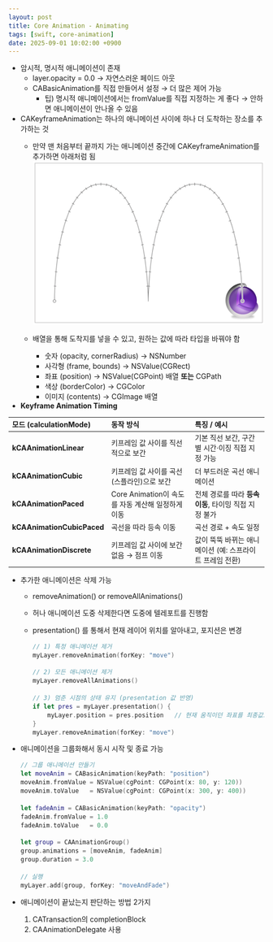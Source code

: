 ```yaml
---
layout: post
title: Core Animation - Animating
tags: [swift, core-animation]
date: 2025-09-01 10:02:00 +0900
---
```


- 암시적, 명시적 애니메이션이 존재
    - layer.opacity = 0.0 → 자연스러운 페이드 아웃
    - CABasicAnimation를 직접 만들어서 설정 → 더 많은 제어 가능
        - 팁) 명시적 애니메이션에서는 fromValue를 직접 지정하는 게 좋다 → 안하면 애니메이션이 안나올 수 있음
- CAKeyframeAnimation는 하나의 애니메이션 사이에 하나 더 도착하는 장소를 추가하는 것
    - 만약 맨 처음부터 끝까지 가는 애니메이션 중간에 CAKeyframeAnimation를 추가하면 아래처럼 됨
        ![image.png](/assets/images/coreanimation/core-4.png)
        
    - 배열을 통해 도착지를 넣을 수 있고, 원하는 값에 따라 타입을 바꿔야 함
        - 숫자 (opacity, cornerRadius) → NSNumber
        - 사각형 (frame, bounds) → NSValue(CGRect)
        - 좌표 (position) → NSValue(CGPoint) 배열 **또는** CGPath
        - 색상 (borderColor) → CGColor
        - 이미지 (contents) → CGImage 배열
- **Keyframe Animation Timing**

| **모드 (calculationMode)** | **동작 방식** | **특징 / 예시** |
| :-- | :-- | :-- |
| **kCAAnimationLinear** | 키프레임 값 사이를 직선적으로 보간 | 기본 직선 보간, 구간별 시간·이징 직접 지정 가능 |
| **kCAAnimationCubic** | 키프레임 값 사이를 곡선(스플라인)으로 보간 | 더 부드러운 곡선 애니메이션 |
| **kCAAnimationPaced** | Core Animation이 속도를 자동 계산해 일정하게 이동 | 전체 경로를 따라 **등속 이동**, 타이밍 직접 지정 불가 |
| **kCAAnimationCubicPaced** | 곡선을 따라 등속 이동 | 곡선 경로 + 속도 일정 |
| **kCAAnimationDiscrete** | 키프레임 값 사이에 보간 없음 → 점프 이동 | 값이 뚝뚝 바뀌는 애니메이션 (예: 스프라이트 프레임 전환) |


- 추가한 애니메이션은 삭제 가능
    - removeAnimation() or removeAllAnimations()
    - 허나 애니메이션 도중 삭제한다면 도중에 텔레포트를 진행함
    - presentation() 를 통해서 현재 레이어 위치를 알아내고, 포지션은 변경
        
        ```swift
        // 1) 특정 애니메이션 제거
        myLayer.removeAnimation(forKey: "move")
        
        // 2) 모든 애니메이션 제거
        myLayer.removeAllAnimations()
        
        // 3) 멈춘 시점의 상태 유지 (presentation 값 반영)
        if let pres = myLayer.presentation() {
            myLayer.position = pres.position   // 현재 움직이던 좌표를 최종값으로 고정
        }
        myLayer.removeAnimation(forKey: "move")
        ```
        
- 애니메이션을 그룹화해서 동시 시작 및 종료 가능
    
    ```swift
    // 그룹 애니메이션 만들기
    let moveAnim = CABasicAnimation(keyPath: "position")
    moveAnim.fromValue = NSValue(cgPoint: CGPoint(x: 80, y: 120))
    moveAnim.toValue   = NSValue(cgPoint: CGPoint(x: 300, y: 400))
    
    let fadeAnim = CABasicAnimation(keyPath: "opacity")
    fadeAnim.fromValue = 1.0
    fadeAnim.toValue   = 0.0
    
    let group = CAAnimationGroup()
    group.animations = [moveAnim, fadeAnim]
    group.duration = 3.0
    
    // 실행
    myLayer.add(group, forKey: "moveAndFade")
    ```
    
- 애니메이션이 끝났는지 판단하는 방법 2가지
    1. CATransaction의 completionBlock
    2. CAAnimationDelegate 사용